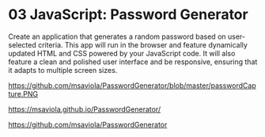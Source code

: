 # 03 JavaScript: Password Generator

Create an application that generates a random password based on user-selected criteria. This app will run in the browser and feature dynamically updated HTML and CSS powered by your JavaScript code. It will also feature a clean and polished user interface and be responsive, ensuring that it adapts to multiple screen sizes.

https://github.com/msaviola/PasswordGenerator/blob/master/passwordCapture.PNG

https://msaviola.github.io/PasswordGenerator/

https://github.com/msaviola/PasswordGenerator
